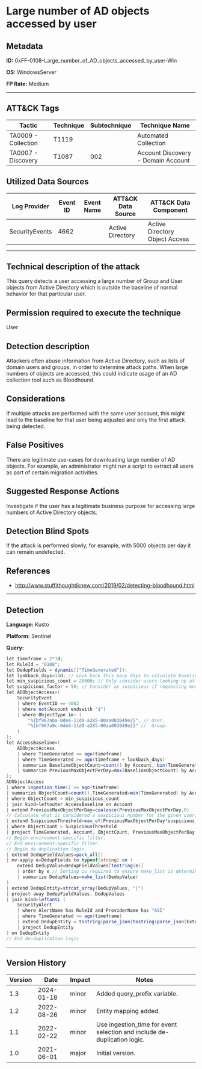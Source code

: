 # Large number of AD objects accessed by user

## Metadata
**ID:** 0xFF-0108-Large_number_of_AD_objects_accessed_by_user-Win

**OS:** WindowsServer

**FP Rate:** Medium

---

## ATT&CK Tags

| Tactic | Technique | Subtechnique | Technique Name |
|---|---|---| --- |
| TA0009 - Collection | T1119 |  | Automated Collection|
| TA0007 - Discovery | T1087 | 002 | Account Discovery - Domain Account|

## Utilized Data Sources

| Log Provider | Event ID | Event Name | ATT&CK Data Source | ATT&CK Data Component|
|---------|---------|----------|---------|---------|
|SecurityEvents|4662||Active Directory|Active Directory Object Access|
---

## Technical description of the attack
This query detects a user accessing a large number of Group and User objects from Active Directory which is outside the baseline of normal behavior for that particular user.


## Permission required to execute the technique
User

## Detection description
Attackers often abuse information from Active Directory, such as lists of domain users and groups, in order to determine attack paths. When large numbers of objects are accessed, this
could indicate usage of an AD collection tool such as Bloodhound.


## Considerations
If multiple attacks are performed with the same user account, this might lead to the baseline for that user being adjusted and only the first attack being detected.


## False Positives
There are legitimate use-cases for downloading large number of AD objects. For example, an administrator might run a script to extract all users as part of certain migration activities.


## Suggested Response Actions
Investigate if the user has a legitimate business purpose for accessing large numbers of Active Directory objects.


## Detection Blind Spots
If the attack is performed slowly, for example, with 5000 objects per day it can remain undetected.


## References
* http://www.stuffithoughtiknew.com/2019/02/detecting-bloodhound.html

---
## Detection

**Language:** Kusto

**Platform:** Sentinel

**Query:**
```C#
let timeframe = 2*1d;
let RuleId = "0108";
let DedupFields = dynamic(["TimeGenerated"]);
let lookback_days=14d; // Look back this many days to calculate baseline for maximum number of objects accessed per day.
let min_suspicious_count = 20000; // Only consider users looking up at least this many objects during the timeframe.
let suspicious_factor = 50; // Consider as suspicious if requesting more than suspicious_factor*daily maximum in lookback period.
let ADObjectAccess=(
    SecurityEvent
    | where EventID == 4662
    | where not(Account endswith "$")
    | where ObjectType in~ (
        "%{bf967aba-0de6-11d0-a285-00aa003049e2}", // User.
        "%{bf967a9c-0de6-11d0-a285-00aa003049e2}" //  Group.
    )
);
let AccessBaseline=(
    ADObjectAccess
    | where TimeGenerated <= ago(timeframe)
    | where TimeGenerated >= ago(timeframe + lookback_days)
    | summarize BaselineObjectCount=count() by Account, bin(TimeGenerated,1d)
    | summarize PreviousMaxObjectPerDay=max(BaselineObjectCount) by Account
);
ADObjectAccess
| where ingestion_time() >= ago(timeframe)
| summarize ObjectCount=count(),TimeGenerated=min(TimeGenerated) by Account
| where ObjectCount > min_suspicious_count
| join kind=leftouter AccessBaseline on Account
| extend PreviousMaxObjectPerDay=coalesce(PreviousMaxObjectPerDay,0)
// Calculate what is considered a suspicious number for the given user.
| extend SuspiciousThreshold=max_of(PreviousMaxObjectPerDay*suspicious_factor,min_suspicious_count)
| where ObjectCount > SuspiciousThreshold
| project TimeGenerated, Account, ObjectCount, PreviousMaxObjectPerDay, SuspiciousThreshold
// Begin environment-specific filter.
// End environment-specific filter.
// Begin de-duplication logic.
| extend DedupFieldValues=pack_all()
| mv-apply e=DedupFields to typeof(string) on (
    extend DedupValue=DedupFieldValues[tostring(e)]
    | order by e // Sorting is required to ensure make_list is deterministic.
    | summarize DedupValues=make_list(DedupValue)
)
| extend DedupEntity=strcat_array(DedupValues, "|")
| project-away DedupFieldValues, DedupValues
| join kind=leftanti (
    SecurityAlert
    | where AlertName has RuleId and ProviderName has "ASI"
    | where TimeGenerated >= ago(timeframe)
    | extend DedupEntity = tostring(parse_json(tostring(parse_json(ExtendedProperties)["Custom Details"])).DedupEntity[0])
    | project DedupEntity
) on DedupEntity
// End de-duplication logic.
```

---

## Version History
| Version | Date | Impact | Notes |
|---------|------|--------|------|
| 1.3  | 2024-01-18| minor | Added query_prefix variable. |
| 1.2  | 2022-08-26| minor | Entity mapping added. |
| 1.1  | 2022-02-22| minor | Use ingestion_time for event selection and include de-duplication logic. |
| 1.0  | 2021-06-01| major | Initial version. |